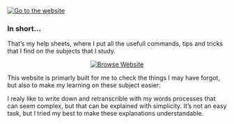 [![Go to the website](https://github.com/mlhoutel/SigmaHelpSheets/blob/master/screenshot.png)](https://www.sigma-help-sheets.ml)

### In short...
That’s my help sheets, where I put all the usefull commands, tips and tricks that I find on the subjects that I study.

<p align="center"><a href="https://www.sigma-help-sheets.ml"><img alt="Browse Website" src="https://github.com/mlhoutel/SigmaHelpSheets/blob/master/browse_website.png"></a></p>

This website is primarly built for me to check the things I may have forgot, but also to make my learning on these subject easier:

I realy like to write down and retranscrible with my words processes that can seem complex, but that can be explained with simplicity. It’s not an easy task, but I tried my best to make these explanations understandable.
